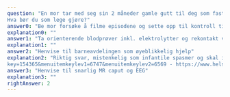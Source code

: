 ```yaml
---
question: "En mor tar med seg sin 2 måneder gamle gutt til deg som fastlege. Gutten ble født til termin etter et normalt svangerskap og fødsel. Hun forteller om noen rare rykninger i kroppen der han slår ut med armene og nikker med hodet gjentagende over 10-15 sekunder før det slutter. Dette har skjedd flere ganger de siste ukene og opptil flere ganger om dagen. Han ammes og har vokst normalt, men mor mener han tar brystet litt dårligere og gir kanskje litt dårligere kontakt enn tidligere.
Hva bør du som lege gjøre?"
answer0: "Be mor forsøke å filme episodene og sette opp til kontroll til deg innen en uke"
explanation0: ""
answer1: "Ta orienterende blodprøver inkl. elektrolytter og rekontakt ved prøvesvar innen en uke"
explanation1: ""
answer2: "Henvise til barneavdelingen som øyeblikkelig hjelp"
explanation2: "Riktig svar, mistenkelig som infantile spasmer og skal ikke vente! Rask og riktig oppstart av behandling anses viktig for å gi bedre kognitiv utvikling på sikt. se eks. https://www.helsebiblioteket.no/pediatriveiledere?
key=154365&menuitemkeylev1=6747&menuitemkeylev2=6569 - https://www.helsebiblioteket.no/pediatriveiledere?key=154365&menuitemkeylev1=6747&menuitemkeylev2=6569"
answer3: "Henvise til snarlig MR caput og EEG"
explanation3: ""
rightAnswer: 2
---
```



